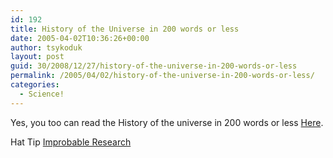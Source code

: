 ```yaml
---
id: 192
title: History of the Universe in 200 words or less
date: 2005-04-02T10:36:26+00:00
author: tsykoduk
layout: post
guid: 30/2008/12/27/history-of-the-universe-in-200-words-or-less
permalink: /2005/04/02/history-of-the-universe-in-200-words-or-less/
categories:
  - Science!
---
```

<p>Yes, you too can read the History of the universe in 200 words or less <a href="http://members.bellatlantic.net/%7Evze3fs8i/hist/hist.html">Here</a>.</p>


<p>Hat Tip <a href="http://improbable.typepad.com/">Improbable Research</a></p>
